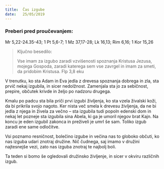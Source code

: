```yaml
---
title:  Čas izgube
date:   25/05/2019
---
```


### Preberi pred proučevanjem:
Mr 5,22-24.35-43; 1 Pt 5,6-7; 1 Mz 37,17-28; Lk 16,13; Rim 6,16; 1 Kor 15,26

> <p>Ključno besedilo:</p>
> Vse imam za izgubo zaradi vzvišenosti spoznanja Kristusa Jezusa, mojega Gospoda, zaradi katerega sem vse zavrgel in imam za smeti, da pridobim Kristusa. Flp 3,8 eku

V trenutku, ko sta Adam in Eva jedla z drevesa spoznanja dobrega in zla, sta prvič nekaj izgubila, in sicer nedolžnost. Zamenjala sta jo za sebičnost, prepire, občutek krivde in željo po nadzoru drugega.

Kmalu po padcu sta bila priči prvi izgubi življenja, ko sta vzela živalski koži, da bi prikrila svojo nagoto. Ker nista več smela k drevesu življenja, da ne bi jedla z njega in živela za večno – sta izgubila tudi popoln edenski dom in nekaj let pozneje sta izgubila sina Abela, ki ga je umoril njegov brat Kajn. Na koncu je eden izgubil zakonca in preživeli je umrl še sam. Toliko izgub zaradi ene same odločitve.

Vsi poznamo resničnost, bolečino izgube in večina nas to globoko občuti, ko nas izguba udari znotraj družine. Nič čudnega, saj imamo v družini najtesnejše vezi, zato nas izguba znotraj te najbolj boli.

Ta teden si bomo še ogledovali družinsko življenje, in sicer v okviru različnih izgub.
